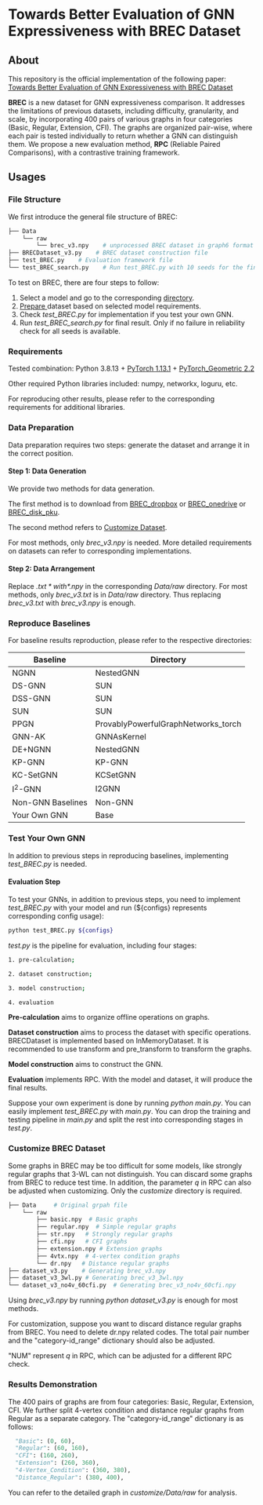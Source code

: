 # Towards Better Evaluation of GNN Expressiveness with BREC Dataset

## About

This repository is the official implementation of the following paper: [Towards Better Evaluation of GNN Expressiveness with BREC Dataset](https://arxiv.org/abs/2304.07702)

**BREC**  is a new dataset for GNN expressiveness comparison.
It addresses the limitations of previous datasets, including difficulty, granularity, and scale, by incorporating
400 pairs of various graphs in four categories (Basic, Regular, Extension, CFI).
The graphs are organized pair-wise, where each pair is tested individually to return whether a GNN can distinguish them. We propose a new evaluation method, **RPC** (Reliable Paired Comparisons), with a contrastive training framework.

## Usages

### File Structure

We first introduce the general file structure of BREC:

```bash
├── Data
    └── raw
        └── brec_v3.npy    # unprocessed BREC dataset in graph6 format
├── BRECDataset_v3.py    # BREC dataset construction file
├── test_BREC.py    # Evaluation framework file
└── test_BREC_search.py    # Run test_BREC.py with 10 seeds for the final result
```

To test on BREC, there are four steps to follow:

1. Select a model and go to the corresponding [directory](#directory).
2. [ Prepare ](#preparation) dataset based on selected model requirements.
3. Check *test_BREC.py* for implementation if you test your own GNN.
4. Run *test_BREC_search.py* for final result. Only if no failure in reliability check for all seeds is available.

### Requirements

Tested combination: Python 3.8.13 + [PyTorch 1.13.1](https://pytorch.org/get-started/previous-versions/) + [PyTorch_Geometric 2.2](https://pytorch-geometric.readthedocs.io/en/latest/notes/installation.html)

Other required Python libraries included: numpy, networkx, loguru, etc.

For reproducing other results, please refer to the corresponding requirements for additional libraries.

### <span id="preparation">Data Preparation</span>

Data preparation requires two steps: generate the dataset and arrange it in the correct position.

#### Step 1: Data Generation

We provide two methods for data generation.

The first method is to download from [BREC_dropbox](https://www.dropbox.com/sh/wecxxmrvu8oft4q/AADDKYLwqgvoHmfEJWDjalJ2a?dl=0) or [BREC_onedrive](https://1drv.ms/f/s!Au0PralNRmmxg33UL2ouvliC_ZYR?e=RQFZdT) or [BREC_disk_pku](https://disk.pku.edu.cn:443/link/02962477D539E4D5F0C7D2CE79DFE8DB).

The second method refers to [Customize Dataset](#customize).

For most methods, only *brec_v3.npy* is needed. More detailed requirements on datasets can refer to corresponding implementations.

#### Step 2: Data Arrangement

Replace *$.txt* with *$.npy* in the corresponding *Data/raw* directory.
For most methods, only *brec_v3.txt* is in *Data/raw* directory. Thus replacing *brec_v3.txt* with *brec_v3.npy* is enough.

### <span id="directory">Reproduce Baselines</span>

For baseline results reproduction, please refer to the respective directories:

| Baseline          | Directory                           |
| ----------------- | ----------------------------------- |
| NGNN              | NestedGNN                           |
| DS-GNN            | SUN                                 |
| DSS-GNN           | SUN                                 |
| SUN               | SUN                                 |
| PPGN              | ProvablyPowerfulGraphNetworks_torch |
| GNN-AK            | GNNAsKernel                         |
| DE+NGNN           | NestedGNN                           |
| KP-GNN            | KP-GNN                              |
| KC-SetGNN         | KCSetGNN                            |
| I$^2$-GNN         | I2GNN                               |
| Non-GNN Baselines | Non-GNN                             |
| Your Own GNN      | Base                                |

### Test Your Own GNN

In addition to previous steps in reproducing baselines, implementing *test_BREC.py* is needed.

#### Evaluation Step

To test your GNNs, in addition to previous steps, you need to implement *test_BREC.py* with your model and run (${configs} represents corresponding config usage):

```bash
python test_BREC.py ${configs}
```

*test.py* is the pipeline for evaluation, including four stages:

```bash
1. pre-calculation;

2. dataset construction;

3. model construction;

4. evaluation
```

**Pre-calculation** aims to organize offline operations on graphs.

**Dataset construction** aims to process the dataset with specific operations. BRECDataset is implemented based on InMemoryDataset. It is recommended to use transform and pre_transform to transform the graphs.

**Model construction** aims to construct the GNN.

**Evaluation** implements RPC. With the model and dataset, it will produce the final results.

Suppose your own experiment is done by running *python main.py*. You can easily implement *test_BREC.py* with *main.py*. You can drop the training and testing pipeline in *main.py* and split the rest into corresponding stages in *test.py*.

### <span id="customize">Customize BREC Dataset</span>

Some graphs in BREC may be too difficult for some models, like strongly regular graphs that 3-WL can not distinguish.
You can discard some graphs from BREC to reduce test time.
In addition, the parameter $q$ in RPC can also be adjusted when customizing. Only the *customize* directory is required.

```bash
├── Data     # Original grpah file
    └── raw
        ├── basic.npy  # Basic graphs
        ├── regular.npy  # Simple regular graphs
        ├── str.npy   # Strongly regular graphs
        ├── cfi.npy   # CFI graphs
        ├── extension.npy # Extension graphs
        ├── 4vtx.npy  # 4-vertex condition graphs
        └── dr.npy   # Distance regular graphs
├── dataset_v3.py    # Generating brec_v3.npy 
├── dataset_v3_3wl.py # Generating brec_v3_3wl.npy    
└── dataset_v3_no4v_60cfi.py  # Generating brec_v3_no4v_60cfi.npy
```

Using *brec_v3.npy* by running *python dataset_v3.py* is enough for most methods.

For customization, suppose you want to discard distance regular graphs from BREC. You need to delete dr.npy related codes. The total pair number and the "category-id_range" dictionary should also be adjusted.

"NUM" represent $q$ in RPC, which can be adjusted for a different RPC check.

### Results Demonstration

The 400 pairs of graphs are from four categories: Basic, Regular, Extension, CFI. We further split 4-vertex condition and distance regular graphs from Regular as a separate category. The "category-id_range" dictionary is as follows:

```python
  "Basic": (0, 60),
  "Regular": (60, 160),
  "CFI": (160, 260),
  "Extension": (260, 360),
  "4-Vertex_Condition": (360, 380),
  "Distance_Regular": (380, 400),
```

You can refer to the detailed graph in *customize/Data/raw* for analysis.